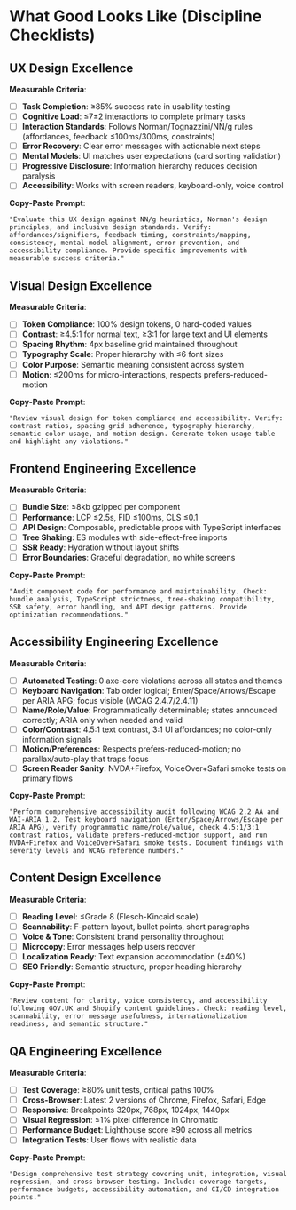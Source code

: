 # What Good Looks Like (Discipline Checklists)

## UX Design Excellence
**Measurable Criteria**:
- [ ] **Task Completion**: ≥85% success rate in usability testing
- [ ] **Cognitive Load**: ≤7±2 interactions to complete primary tasks
- [ ] **Interaction Standards**: Follows Norman/Tognazzini/NN/g rules (affordances, feedback ≤100ms/300ms, constraints)
- [ ] **Error Recovery**: Clear error messages with actionable next steps
- [ ] **Mental Models**: UI matches user expectations (card sorting validation)
- [ ] **Progressive Disclosure**: Information hierarchy reduces decision paralysis
- [ ] **Accessibility**: Works with screen readers, keyboard-only, voice control

**Copy-Paste Prompt**:
```
"Evaluate this UX design against NN/g heuristics, Norman's design principles, and inclusive design standards. Verify: affordances/signifiers, feedback timing, constraints/mapping, consistency, mental model alignment, error prevention, and accessibility compliance. Provide specific improvements with measurable success criteria."
```

## Visual Design Excellence  
**Measurable Criteria**:
- [ ] **Token Compliance**: 100% design tokens, 0 hard-coded values
- [ ] **Contrast**: ≥4.5:1 for normal text, ≥3:1 for large text and UI elements
- [ ] **Spacing Rhythm**: 4px baseline grid maintained throughout
- [ ] **Typography Scale**: Proper hierarchy with ≤6 font sizes
- [ ] **Color Purpose**: Semantic meaning consistent across system
- [ ] **Motion**: ≤200ms for micro-interactions, respects prefers-reduced-motion

**Copy-Paste Prompt**:
```
"Review visual design for token compliance and accessibility. Verify: contrast ratios, spacing grid adherence, typography hierarchy, semantic color usage, and motion design. Generate token usage table and highlight any violations."
```

## Frontend Engineering Excellence
**Measurable Criteria**:
- [ ] **Bundle Size**: ≤8kb gzipped per component
- [ ] **Performance**: LCP ≤2.5s, FID ≤100ms, CLS ≤0.1
- [ ] **API Design**: Composable, predictable props with TypeScript interfaces
- [ ] **Tree Shaking**: ES modules with side-effect-free imports
- [ ] **SSR Ready**: Hydration without layout shifts
- [ ] **Error Boundaries**: Graceful degradation, no white screens

**Copy-Paste Prompt**:
```
"Audit component code for performance and maintainability. Check: bundle analysis, TypeScript strictness, tree-shaking compatibility, SSR safety, error handling, and API design patterns. Provide optimization recommendations."
```

## Accessibility Engineering Excellence
**Measurable Criteria**:
- [ ] **Automated Testing**: 0 axe-core violations across all states and themes
- [ ] **Keyboard Navigation**: Tab order logical; Enter/Space/Arrows/Escape per ARIA APG; focus visible (WCAG 2.4.7/2.4.11)
- [ ] **Name/Role/Value**: Programmatically determinable; states announced correctly; ARIA only when needed and valid
- [ ] **Color/Contrast**: 4.5:1 text contrast, 3:1 UI affordances; no color-only information signals
- [ ] **Motion/Preferences**: Respects prefers-reduced-motion; no parallax/auto-play that traps focus
- [ ] **Screen Reader Sanity**: NVDA+Firefox, VoiceOver+Safari smoke tests on primary flows

**Copy-Paste Prompt**:
```
"Perform comprehensive accessibility audit following WCAG 2.2 AA and WAI-ARIA 1.2. Test keyboard navigation (Enter/Space/Arrows/Escape per ARIA APG), verify programmatic name/role/value, check 4.5:1/3:1 contrast ratios, validate prefers-reduced-motion support, and run NVDA+Firefox and VoiceOver+Safari smoke tests. Document findings with severity levels and WCAG reference numbers."
```

## Content Design Excellence
**Measurable Criteria**:
- [ ] **Reading Level**: ≤Grade 8 (Flesch-Kincaid scale)
- [ ] **Scannability**: F-pattern layout, bullet points, short paragraphs
- [ ] **Voice & Tone**: Consistent brand personality throughout
- [ ] **Microcopy**: Error messages help users recover
- [ ] **Localization Ready**: Text expansion accommodation (±40%)
- [ ] **SEO Friendly**: Semantic structure, proper heading hierarchy

**Copy-Paste Prompt**:
```
"Review content for clarity, voice consistency, and accessibility following GOV.UK and Shopify content guidelines. Check: reading level, scannability, error message usefulness, internationalization readiness, and semantic structure."
```

## QA Engineering Excellence
**Measurable Criteria**:
- [ ] **Test Coverage**: ≥80% unit tests, critical paths 100%
- [ ] **Cross-Browser**: Latest 2 versions of Chrome, Firefox, Safari, Edge
- [ ] **Responsive**: Breakpoints 320px, 768px, 1024px, 1440px
- [ ] **Visual Regression**: ≤1% pixel difference in Chromatic
- [ ] **Performance Budget**: Lighthouse score ≥90 across all metrics
- [ ] **Integration Tests**: User flows with realistic data

**Copy-Paste Prompt**:
```
"Design comprehensive test strategy covering unit, integration, visual regression, and cross-browser testing. Include: coverage targets, performance budgets, accessibility automation, and CI/CD integration points."
```